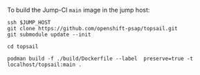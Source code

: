 To build the Jump-CI `main` image in the jump host:

```
ssh $JUMP_HOST
git clone https://github.com/openshift-psap/topsail.git
git submodule update --init

cd topsail

podman build -f ./build/Dockerfile --label  preserve=true -t localhost/topsail:main .
```
